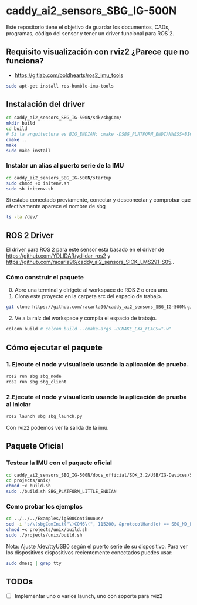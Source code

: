 # caddy_ai2_sensors_SBG_IG-500N

Este repositorio tiene el objetivo de guardar los documentos, CADs, programas, código del sensor y tener un driver funcional para ROS 2.

## Requisito visualización con rviz2 ¿Parece que no funciona?

- https://gitlab.com/boldhearts/ros2_imu_tools
```bash
sudo apt-get install ros-humble-imu-tools
```

## Instalación del driver

```bash
cd caddy_ai2_sensors_SBG_IG-500N/sdk/sbgCom/
mkdir build
cd build
# Si la arquitectura es BIG_ENDIAN: cmake -DSBG_PLATFORM_ENDIANNESS=BIG ..
cmake .. 
make
sudo make install
```

### Instalar un alias al puerto serie de la IMU

```bash
cd caddy_ai2_sensors_SBG_IG-500N/startup
sudo chmod +x initenv.sh
sudo sh initenv.sh
```

Si estaba conectado previamente, conectar y desconectar y comprobar que efectivamente aparece el nombre de sbg

```bash
ls -la /dev/
```

## ROS 2 Driver

El driver para ROS 2 para este sensor esta basado en el driver de https://github.com/YDLIDAR/ydlidar_ros2 y https://github.com/racarla96/caddy_ai2_sensors_SICK_LMS291-S05..

### Cómo construir el paquete

0) Abre una terminal y dirígete al workspace de ROS 2 o crea uno.
1) Clona este proyecto en la carpeta src del espacio de trabajo.
```bash
git clone https://github.com/racarla96/caddy_ai2_sensors_SBG_IG-500N.git
```
2) Ve a la raíz del workspace y compila el espacio de trabajo.
```bash
colcon build # colcon build --cmake-args -DCMAKE_CXX_FLAGS="-w"
```

## Cómo ejecutar el paquete

### 1. Ejecute el nodo y visualícelo usando la aplicación de prueba.

```bash
ros2 run sbg sbg_node
ros2 run sbg sbg_client
```

### 2.Ejecute el nodo y visualícelo usando la aplicación de prueba al iniciar

```bash
ros2 launch sbg sbg_launch.py
```

Con rviz2 podemos ver la salida de la imu.

## Paquete Oficial

### Testear la IMU con el paquete oficial

```bash
cd caddy_ai2_sensors_SBG_IG-500N/docs_official/SDK_3.2/USB/IG-Devices/Software\ Development/sbgCom/
cd projects/unix/
chmod +x build.sh
sudo ./build.sh SBG_PLATFORM_LITTLE_ENDIAN
```
### Como probar los ejemplos

```bash
cd ../../../Examples/ig500Continuous/
sed -i 's/\(sbgComInit("\)COM6\(", 115200, &protocolHandle) == SBG_NO_ERROR\)/\1\/dev\/ttyUSB0\2/' src/ig500Continuous.c
chmod +x projects/unix/build.sh
sudo ./projects/unix/build.sh
```

Nota: Ajuste /dev/ttyUSB0 según el puerto serie de su dispositivo. Para ver los dispositivos dispositivos recientemente conectados puedes usar:

```bash
sudo dmesg | grep tty
```

## TODOs
- [ ] Implementar uno o varios launch, uno con soporte para rviz2
